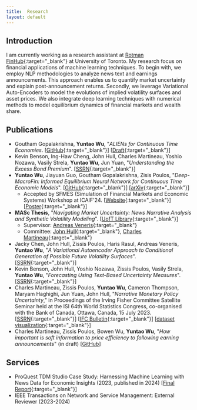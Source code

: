 ```yaml
---
title:  Research
layout: default
---
```


## Introduction

I am currently working as a research assistant at [Rotman FinHub](https://www.rotman.utoronto.ca/FacultyAndResearch/ResearchCentres/FinHub){:target="_blank"} at University of Toronto. My research focus on financial applications of machine learning techniques. To begin with, we employ NLP methodologies to analyze news text and earnings announcements. This approach enables us to quantify market uncertainty and explain post-announcement returns. Secondly, we leverage Variational Auto-Encoders to model the evolutions of implied volatility surfaces and asset prices. We also integrate deep learning techniques with numerical methods to model equilibrium dynamics of financial markets and wealth share.

## Publications
- Goutham Gopalakrishna, **Yuntao Wu**, "*ALIENs for Continuous Time Economies*. [[GitHub](https://github.com/yuntaowu2000/active_learning_paper){:target="_blank"}] [[Draft](./drafts/ALIEN.pdf){:target="_blank"}]
- Kevin Benson, Ing-Haw Cheng, John Hull, Charles Martineau, Yoshio Nozawa, Vasily Strela, **Yuntao Wu**, Jun Yuan, "*Understanding the Excess Bond Premium*". [[SSRN](https://papers.ssrn.com/abstract=5037810){:target="_blank"}]
- **Yuntao Wu**, Jiayuan Guo, Goutham Gopalakrishna, Zisis Poulos, "*Deep-MacroFin: Informed Equilibrium Neural Network for Continuous Time Economic Models*". [[GitHub](https://github.com/rotmanfinhub/deep-macrofin){:target="_blank"}] [[arXiv](https://arxiv.org/abs/2408.10368){:target="_blank"}]
    - Accepted by SFMES (Simulation of Financial Markets and Economic Systems) Workshop at ICAIF'24. [[Website](https://sites.google.com/view/sfmes/home/accepted-papers?authuser=0){:target="_blank"}] [[Poster](https://drive.google.com/file/d/12fbPzYYWi4Oq4n3BmV23UYopqzqV4uaF/view){:target="_blank"}]
- **MASc Thesis**, "*Navigating Market Uncertainty: News Narrative Analysis and Synthetic Volatility Modeling*". [[UofT Library](https://hdl.handle.net/1807/139971){:target="_blank"}]
    - Supervisor: [Andreas Veneris](https://www.eecg.utoronto.ca/~veneris/AndreasVeneris.htm){:target="_blank"}
    - Committee: [John Hull](https://www-2.rotman.utoronto.ca/~hull/){:target="_blank"}, [Charles Martineau](https://www.charlesmartineau.com/){:target="_blank"}
- Jacky Chen, John Hull, Zissis Poulos, Haris Rasul, Andreas Veneris, **Yuntao Wu**, "*A Variational Autoencoder Approach to Conditional Generation of Possible Future Volatility Surfaces*". [[SSRN](https://ssrn.com/abstract=4628457){:target="_blank"}]
- Kevin Benson, John Hull, Yoshio Nozawa, Zissis Poulos, Vasily Strela, **Yuntao Wu**, "*Forecasting Using Text-Based Uncertainty Measures*". [[SSRN](https://ssrn.com/abstract=4628516){:target="_blank"}]
- Charles Martineau, Zissis Poulos, **Yuntao Wu**, Cameron Thompson, Maryam Haghighi, Jun Yuan, John Hull, "*Narrative Monetary Policy Uncertainty*," in Proceedings of the Irving Fisher Committee Satellite Seminar held at the ISI 64th World Statistics Congress, co-organised with the Bank of Canada, Ottawa, Canada, 15 July 2023. [[SSRN](https://ssrn.com/abstract=4573829){:target="_blank"}] [[IFC Bulletin](https://www.bis.org/ifc/publ/ifcb61_07.pdf){:target="_blank"}] [[dataset visualization](https://finhub-mu.vercel.app/){:target="_blank"}]
- Charles Martineau, Zissis Poulos, Bowen Wu, **Yuntao Wu**, "*How important is soft information to price efficiency to following earning announcements*" (in draft) [[GitHub]()]

## Services
- ProQuest TDM Studio Case Study: Harnessing Machine Learning with News Data for Economic Insights (2023, published in 2024) [[Final Report](https://pq-static-content.proquest.com/collateral/media2/documents/casestudy-tdmstudio-universitytoronto.pdf){:target="_blank"}]
- IEEE Transactions on Network and Service Management: External Reviewer (2023-2024)